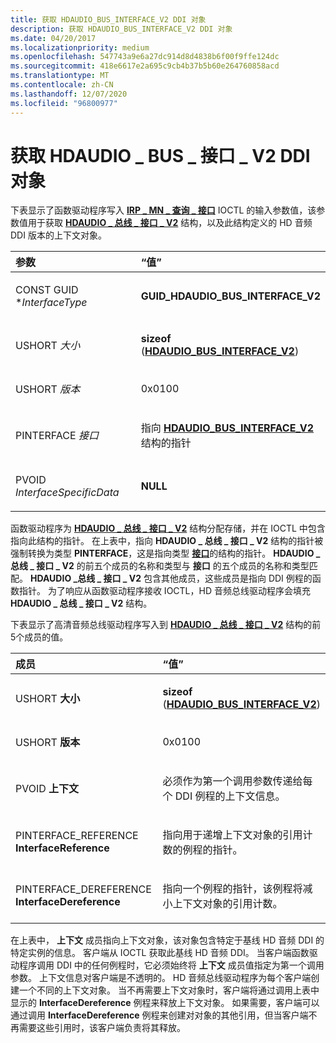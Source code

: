 ```yaml
---
title: 获取 HDAUDIO_BUS_INTERFACE_V2 DDI 对象
description: 获取 HDAUDIO_BUS_INTERFACE_V2 DDI 对象
ms.date: 04/20/2017
ms.localizationpriority: medium
ms.openlocfilehash: 547743a9e6a27dc914d8d4838b6f00f9ffe124dc
ms.sourcegitcommit: 418e6617e2a695c9cb4b37b5b60e264760858acd
ms.translationtype: MT
ms.contentlocale: zh-CN
ms.lasthandoff: 12/07/2020
ms.locfileid: "96800977"
---
```

# <a name="obtaining-an-hdaudio_bus_interface_v2-ddi-object"></a>获取 HDAUDIO \_ BUS \_ 接口 \_ V2 DDI 对象


下表显示了函数驱动程序写入 [**IRP \_ MN \_ 查询 \_ 接口**](../kernel/irp-mn-query-interface.md) IOCTL 的输入参数值，该参数值用于获取 [**HDAUDIO \_ 总线 \_ 接口 \_ V2**](/windows-hardware/drivers/ddi/hdaudio/ns-hdaudio-_hdaudio_bus_interface_v2) 结构，以及此结构定义的 HD 音频 DDI 版本的上下文对象。

<table>
<colgroup>
<col width="50%" />
<col width="50%" />
</colgroup>
<thead>
<tr class="header">
<th align="left">参数</th>
<th align="left">“值”</th>
</tr>
</thead>
<tbody>
<tr class="odd">
<td align="left"><p>CONST GUID *<em>InterfaceType</em></p></td>
<td align="left"><p><strong>GUID_HDAUDIO_BUS_INTERFACE_V2</strong></p></td>
</tr>
<tr class="even">
<td align="left"><p>USHORT <em>大小</em></p></td>
<td align="left"><p><strong>sizeof</strong> (<a href="/windows-hardware/drivers/ddi/hdaudio/ns-hdaudio-_hdaudio_bus_interface_v2" data-raw-source="[&lt;strong&gt;HDAUDIO_BUS_INTERFACE_V2&lt;/strong&gt;](/windows-hardware/drivers/ddi/hdaudio/ns-hdaudio-_hdaudio_bus_interface_v2)"><strong>HDAUDIO_BUS_INTERFACE_V2</strong></a>) </p></td>
</tr>
<tr class="odd">
<td align="left"><p>USHORT <em>版本</em></p></td>
<td align="left"><p>0x0100</p></td>
</tr>
<tr class="even">
<td align="left"><p>PINTERFACE <em>接口</em></p></td>
<td align="left"><p>指向 <a href="/windows-hardware/drivers/ddi/hdaudio/ns-hdaudio-_hdaudio_bus_interface_v2" data-raw-source="[&lt;strong&gt;HDAUDIO_BUS_INTERFACE_V2&lt;/strong&gt;](/windows-hardware/drivers/ddi/hdaudio/ns-hdaudio-_hdaudio_bus_interface_v2)"><strong>HDAUDIO_BUS_INTERFACE_V2</strong></a> 结构的指针</p></td>
</tr>
<tr class="odd">
<td align="left"><p>PVOID <em>InterfaceSpecificData</em></p></td>
<td align="left"><p><strong>NULL</strong></p></td>
</tr>
</tbody>
</table>

 

函数驱动程序为 [**HDAUDIO \_ 总线 \_ 接口 \_ V2**](/windows-hardware/drivers/ddi/hdaudio/ns-hdaudio-_hdaudio_bus_interface_v2) 结构分配存储，并在 IOCTL 中包含指向此结构的指针。 在上表中，指向 **HDAUDIO \_ 总线 \_ 接口 \_ V2** 结构的指针被强制转换为类型 **PINTERFACE**，这是指向类型 [**接口**](/windows-hardware/drivers/ddi/wdm/ns-wdm-_interface)的结构的指针。 **HDAUDIO \_ 总线 \_ 接口 \_ V2** 的前五个成员的名称和类型与 **接口** 的五个成员的名称和类型匹配。 **HDAUDIO \_总线 \_ 接口 \_ V2** 包含其他成员，这些成员是指向 DDI 例程的函数指针。 为了响应从函数驱动程序接收 IOCTL，HD 音频总线驱动程序会填充 **HDAUDIO \_ 总线 \_ 接口 \_ V2** 结构。

下表显示了高清音频总线驱动程序写入到 [**HDAUDIO \_ 总线 \_ 接口 \_ V2**](/windows-hardware/drivers/ddi/hdaudio/ns-hdaudio-_hdaudio_bus_interface_v2) 结构的前5个成员的值。

<table>
<colgroup>
<col width="50%" />
<col width="50%" />
</colgroup>
<thead>
<tr class="header">
<th align="left">成员</th>
<th align="left">“值”</th>
</tr>
</thead>
<tbody>
<tr class="odd">
<td align="left"><p>USHORT <strong>大小</strong></p></td>
<td align="left"><p><strong>sizeof</strong> (<a href="/windows-hardware/drivers/ddi/hdaudio/ns-hdaudio-_hdaudio_bus_interface_v2" data-raw-source="[&lt;strong&gt;HDAUDIO_BUS_INTERFACE_V2&lt;/strong&gt;](/windows-hardware/drivers/ddi/hdaudio/ns-hdaudio-_hdaudio_bus_interface_v2)"><strong>HDAUDIO_BUS_INTERFACE_V2</strong></a>) </p></td>
</tr>
<tr class="even">
<td align="left"><p>USHORT <strong>版本</strong></p></td>
<td align="left"><p>0x0100</p></td>
</tr>
<tr class="odd">
<td align="left"><p>PVOID <strong>上下文</strong></p></td>
<td align="left"><p>必须作为第一个调用参数传递给每个 DDI 例程的上下文信息。</p></td>
</tr>
<tr class="even">
<td align="left"><p>PINTERFACE_REFERENCE <strong>InterfaceReference</strong></p></td>
<td align="left"><p>指向用于递增上下文对象的引用计数的例程的指针。</p></td>
</tr>
<tr class="odd">
<td align="left"><p>PINTERFACE_DEREFERENCE <strong>InterfaceDereference</strong></p></td>
<td align="left"><p>指向一个例程的指针，该例程将减小上下文对象的引用计数。</p></td>
</tr>
</tbody>
</table>

 

在上表中， **上下文** 成员指向上下文对象，该对象包含特定于基线 HD 音频 DDI 的特定实例的信息。 客户端从 IOCTL 获取此基线 HD 音频 DDI。 当客户端函数驱动程序调用 DDI 中的任何例程时，它必须始终将 **上下文** 成员值指定为第一个调用参数。 上下文信息对客户端是不透明的。 HD 音频总线驱动程序为每个客户端创建一个不同的上下文对象。 当不再需要上下文对象时，客户端将通过调用上表中显示的 **InterfaceDereference** 例程来释放上下文对象。 如果需要，客户端可以通过调用 **InterfaceDereference** 例程来创建对对象的其他引用，但当客户端不再需要这些引用时，该客户端负责将其释放。

